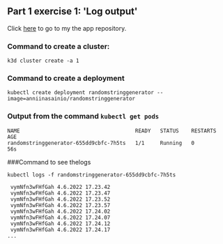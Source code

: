 ## Part 1 exercise 1: 'Log output'

Click [here](https://github.com/sainioan/randomStringGenerator.git) to go to my the app repository. 
### Command to create a cluster:
`k3d cluster create -a 1` 

### Command to create a deployment 
`kubectl create deployment randomstringgenerator --image=anniinasainio/randomstringgenerator`

### Output from the command `kubectl get pods`

```
NAME                                     READY   STATUS    RESTARTS   AGE
randomstringgenerator-655dd9cbfc-7h5ts   1/1     Running   0          56s
```

###Command to see thelogs

`kubectl logs -f randomstringgenerator-655dd9cbfc-7h5ts `

```
 vymNfn3wFHfGah 4.6.2022 17.23.42
 vymNfn3wFHfGah 4.6.2022 17.23.47
 vymNfn3wFHfGah 4.6.2022 17.23.52
 vymNfn3wFHfGah 4.6.2022 17.23.57
 vymNfn3wFHfGah 4.6.2022 17.24.02
 vymNfn3wFHfGah 4.6.2022 17.24.07
 vymNfn3wFHfGah 4.6.2022 17.24.12
 vymNfn3wFHfGah 4.6.2022 17.24.17
...
